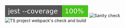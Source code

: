 ![Coverage](./coverage/badges.svg)
![Sanity check](https://github.com/otus-learning/otus-learning/actions/workflows/sanity-check.yml/badge.svg)
![TS project webpack's check and build](https://github.com/otus-learning/otus-learning/actions/workflows/build-and-deploy.yml/badge.svg)
